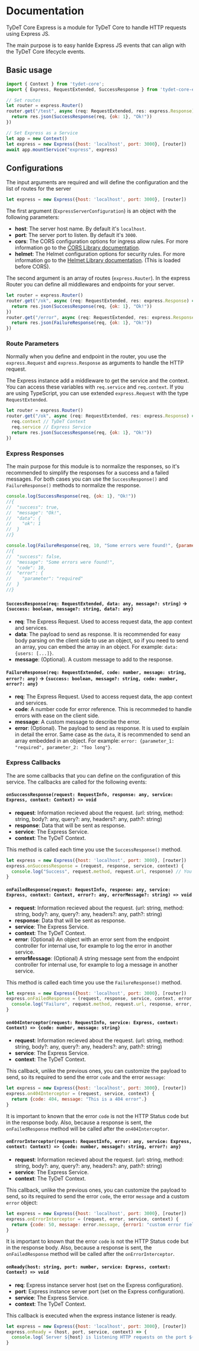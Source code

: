 # Documentation

TyDeT Core Express is a module for TyDeT Core to handle HTTP requests using Express JS.

The main purpose is to easy hanlde Express JS events that can align with the TyDeT Core lifecycle events.

## Basic usage

```js
import { Context } from 'tydet-core';
import { Express, RequestExtended, SuccessResponse } from 'tydet-core-express';

// Set routes
let router = express.Router()
router.get("/test", async (req: RequestExtended, res: express.Response) => {
  return res.json(SuccessResponse(req, {ok: 1}, "Ok!"))
})

// Set Express as a Service
let app = new Context()
let express = new Express({host: 'localhost', port: 3000}, [router])
await app.mountService("express", express)
```

## Configurations

The input arguments are required and will define the configuration and the list of routes for the server

```js
let express = new Express({host: 'localhost', port: 3000}, [router])
```

The first argument (`ExpressServerConfiguration`) is an object with the following parameters:
- **host**: The server host name. By default it's `localhost`.
- **port**: The server port to listen. By default it's `3000`.
- **cors**: The CORS configuration options for ingress allow rules. For more information go to the [CORS Library documentation](https://github.com/expressjs/cors#readme).
- **helmet**: The Helmet configuration options for security rules. For more information go to the [Helmet Library documentation](https://helmetjs.github.io/). (This is loaded before CORS).

The second argument is an array of routes (`express.Router`). In the express Router you can define all middlewares and endpoints for your server.

```js
let router = express.Router()
router.get("/ok", async (req: RequestExtended, res: express.Response) => {
  return res.json(SuccessResponse(req, {ok: 1}, "Ok!"))
})
router.get("/error", async (req: RequestExtended, res: express.Response) => {
  return res.json(FailureResponse(req, {ok: 1}, "Ok!"))
})
```


### Route Parameters

Normally when you define and endpoint in the router, you use the `express.Request` and `express.Response` as arguments to handle the HTTP request. 

The Express instance add a middleware to get the service and the context. You can access these variables with `req.service` and `req.context`. If you are using TypeScript, you can use extended `express.Request` with the type `RequestExtended`.

```js
let router = express.Router()
router.get("/ok", async (req: RequestExtended, res: express.Response) => {
  req.context // TyDeT Context
  req.service // Express Service
  return res.json(SuccessResponse(req, {ok: 1}, "Ok!"))
})
```

### Express Responses

The main purpose for this module is to normalize the responses, so it's recommended to simplify the responses for a success and a failed messages. For both cases you can use the `SuccessResponse()` and `FailureResponse()` methods to normalize the response.

```js
console.log(SuccessResponse(req, {ok: 1}, "Ok!"))
//{
//  "success": true,
//  "message": "Ok!",
//  "data": {
//    "ok": 1
//  }
//}

console.log(FailureResponse(req, 10, "Some errors were found!", {parameter: "required"}))
//{
//  "success": false,
//  "message": "Some errors were found!",
//  "code": 10,
//  "error": {
//    "parameter": "required"
//  }
//}
```

#### `SuccessResponse(req: RequestExtended, data: any, message?: string)` -> `{success: boolean, message?: string, data?: any}`

- **req**: The Express Request. Used to access request data, the app context and services.
- **data**: The payload to send as response. It is recommended for easy body parsing on the client side to use an object, so if you need to send an array, you can embed the array in an object. For example: `data: {users: [...]}`.
- **message**: (Optional). A custom message to add to the response.

#### `FailureResponse(req: RequestExtended, code: number, message: string, error?: any)` -> `{success: boolean, message?: string, code: number, error?: any}`

- **req**: The Express Request. Used to access request data, the app context and services.
- **code**: A number code for error reference. This is recommeded to handle errors with ease on the client side.
- **message**: A custom message to describe the error.
- **error**: (Optional). The payload to send as response. It is used to explain in detail the error. Same case as the `data`, it is recommended to send an array embedded in an object. For example: `error: {parameter_1: "required", parameter_2: "Too long"}`.

### Express Callbacks

The are some callbacks that you can define on the configuration of this service. The callbacks are called for the following events:

#### `onSuccessResponse(request: RequestInfo, response: any, service: Express, context: Context) => void`

- **request**: Information recieved about the request. (url: string, method: string, body?: any, query?: any, headers?: any, path?: string)
- **response**: Data that will be sent as response.
- **service**: The Express Service.
- **context**: The TyDeT Context.

This method is called each time you use the `SuccessResponse()` method.

```js
let express = new Express({host: 'localhost', port: 3000}, [router])
express.onSuccessResponse = (request, response, service, context) {
  console.log("Success", request.method, request.url, response) // You can use the TyDeT Logger or any custom logger.
}
```

#### `onFailedResponse(request: RequestInfo, response: any, service: Express, context: Context, error?: any, errorMessage?: string) => void`

- **request**: Information recieved about the request. (url: string, method: string, body?: any, query?: any, headers?: any, path?: string)
- **response**: Data that will be sent as response.
- **service**: The Express Service.
- **context**: The TyDeT Context.
- **error**: (Optional) An object with an error sent from the endpoint controller for internal use, for example to log the error in another service.
- **errorMessage**: (Optional) A string message sent from the endpoint controller for internal use, for example to log a message in another service.

This method is called each time you use the `FailureResponse()` method.

```js
let express = new Express({host: 'localhost', port: 3000}, [router])
express.onFailedResponse = (request, response, service, context, error, errorMessage) {
  console.log("Failure", request.method, request.url, response, error, errorMessage) // You can use the TyDeT Logger or any custom logger.
}
```

#### `on404Interceptor(request: RequestInfo, service: Express, context: Context) => {code: number, message: string}`

- **request**: Information recieved about the request. (url: string, method: string, body?: any, query?: any, headers?: any, path?: string)
- **service**: The Express Service.
- **context**: The TyDeT Context.

This callback, unlike the previous ones, you can customize the payload to send, so its required to send the error `code` and the error `message`:

```js
let express = new Express({host: 'localhost', port: 3000}, [router])
express.on404Interceptor = (request, service, context) {
  return {code: 404, message: "This is a 404 error".}
}
```

It is important to known that the error `code` is not the HTTP Status code but in the response body.
Also, because a response is sent, the `onFailedResponse` method will be called after the `on404Interceptor`.

#### `onErrorInterceptor(request: RequestInfo, error: any, service: Express, context: Context) => {code: number, message?: string, error?: any}`

- **request**: Information recieved about the request. (url: string, method: string, body?: any, query?: any, headers?: any, path?: string)
- **service**: The Express Service.
- **context**: The TyDeT Context.


This callback, unlike the previous ones, you can customize the payload to send, so its required to send the error `code`, the error `message` and a custom `error` object:

```js
let express = new Express({host: 'localhost', port: 3000}, [router])
express.onErrorInterceptor = (request, error, service, context) {
  return {code: 50, message: error.message, {error1: "custom error field"}}
}
```

It is important to known that the error `code` is not the HTTP Status code but in the response body.
Also, because a response is sent, the `onFailedResponse` method will be called after the `onErrorInterceptor`.

#### `onReady(host: string, port: number, service: Express, context: Context) => void`

- **req**: Express instance server host (set on the Express configuration).
- **port**: Express instance server port (set on the Express configuration).
- **service**: The Express Service.
- **context**: The TyDeT Context.

This callback is executed when the express instance listener is ready.

```js
let express = new Express({host: 'localhost', port: 3000}, [router])
express.onReady = (host, port, service, context) => {
  console.log(`Server ${host} is listening HTTP requests on the port ${port}`) // You can use the TyDeT Logger or any custom logger.
}
```